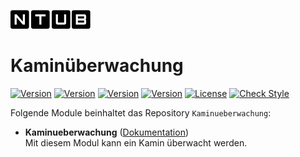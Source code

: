 [![Image](imgs/ntub_logo.png)](https://github.com/ubittner)  

# Kaminüberwachung  

[![Version](https://img.shields.io/badge/Symcon_Version-5.2>-red.svg)](https://www.symcon.de/service/dokumentation/entwicklerbereich/sdk-tools/sdk-php/)
[![Version](https://img.shields.io/badge/Module_Version-1.00-blue.svg)]()
[![Version](https://img.shields.io/badge/Module_Build-1-blue.svg)]()
[![Version](https://img.shields.io/badge/Code-PHP-blue.svg)]()
[![License](https://img.shields.io/badge/License-CC%20BY--NC--SA%204.0-green.svg)](https://creativecommons.org/licenses/by-nc-sa/4.0/)
[![Check Style](https://github.com/ubittner/Kaminueberwachung/workflows/Check%20Style/badge.svg)](https://github.com/ubittner/Kaminüberwachung/actions)  

Folgende Module beinhaltet das Repository `Kaminueberwachung`:

- __Kaminueberwachung__ ([Dokumentation](Kaminueberwachung))  
	Mit diesem Modul kann ein Kamin überwacht werden.  